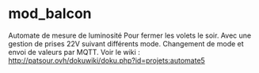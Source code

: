 # mod_balcon

Automate de mesure de luminosité Pour fermer les volets le soir.
Avec une gestion de prises 22V suivant différents mode.
Changement de mode et envoi de valeurs par MQTT.
Voir le wiki :  http://patsour.ovh/dokuwiki/doku.php?id=projets:automate5

